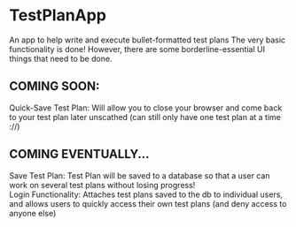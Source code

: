 # TestPlanApp
An app to help write and execute bullet-formatted test plans 
The very basic functionality is done!  However, there are some borderline-essential UI things that need to be done.  

## COMING SOON: 
Quick-Save Test Plan: Will allow you to close your browser and come back to your test plan later unscathed (can still only have one test plan at a time ://)

## COMING EVENTUALLY...
Save Test Plan: Test Plan will be saved to a database so that a user can work on several test plans without losing progress!  
Login Functionality: Attaches test plans saved to the db to individual users, and allows users to quickly access their own test plans (and deny access to anyone else)